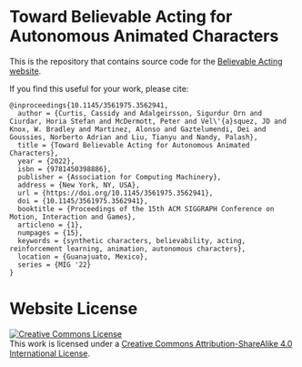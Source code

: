 # Toward Believable Acting for Autonomous Animated Characters

This is the repository that contains source code for the [Believable Acting website](https://cassidycurtis.github.io/believable-acting).

If you find this useful for your work, please cite:
```
@inproceedings{10.1145/3561975.3562941,
  author = {Curtis, Cassidy and Adalgeirsson, Sigurdur Orn and Ciurdar, Horia Stefan and McDermott, Peter and Vel\'{a}squez, JD and Knox, W. Bradley and Martinez, Alonso and Gaztelumendi, Dei and Goussies, Norberto Adrian and Liu, Tianyu and Nandy, Palash},
  title = {Toward Believable Acting for Autonomous Animated Characters},
  year = {2022},
  isbn = {9781450398886},
  publisher = {Association for Computing Machinery},
  address = {New York, NY, USA},
  url = {https://doi.org/10.1145/3561975.3562941},
  doi = {10.1145/3561975.3562941},
  booktitle = {Proceedings of the 15th ACM SIGGRAPH Conference on Motion, Interaction and Games},
  articleno = {1},
  numpages = {15},
  keywords = {synthetic characters, believability, acting, reinforcement learning, animation, autonomous characters},
  location = {Guanajuato, Mexico},
  series = {MIG '22}
}
```

# Website License
<a rel="license" href="http://creativecommons.org/licenses/by-sa/4.0/"><img alt="Creative Commons License" style="border-width:0" src="https://i.creativecommons.org/l/by-sa/4.0/88x31.png" /></a><br />This work is licensed under a <a rel="license" href="http://creativecommons.org/licenses/by-sa/4.0/">Creative Commons Attribution-ShareAlike 4.0 International License</a>.
